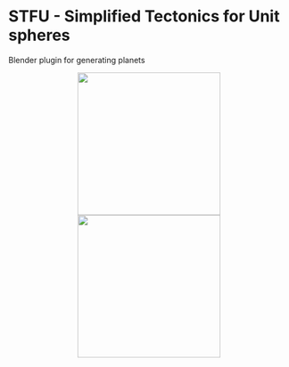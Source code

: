 # STFU - Simplified Tectonics for Unit spheres
Blender plugin for generating planets
<p align="center">
<img height="256px" src="https://raw.githubusercontent.com/leafar-tb/stfu/master/images/planet1.gif">
<img height="256px" src="https://raw.githubusercontent.com/leafar-tb/stfu/master/images/planet2.gif">
</p>
